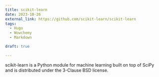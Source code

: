 ```yaml
---
title: scikit-learn
date: 2023-10-26
external_link: https://github.com/scikit-learn/scikit-learn
tags:
  - Hugo
  - Wowchemy
  - Markdown

draft: true

---
```


scikit-learn is a Python module for machine learning built on top of SciPy and is distributed under the 3-Clause BSD license.

<!--more-->
